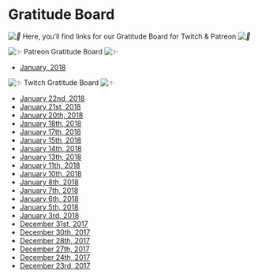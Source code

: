 # Gratitude Board

*![💜](https://s.w.org/images/core/emoji/2.2.1/svg/1f49c.svg)* Here, you’ll find links for our Gratitude Board for Twitch & Patreon *![💜](https://s.w.org/images/core/emoji/2.2.1/svg/1f49c.svg)*

*![✨](https://s.w.org/images/core/emoji/2.2.1/svg/2728.svg)* Patreon Gratitude Board *![✨](https://s.w.org/images/core/emoji/2.2.1/svg/2728.svg)*

* [January, 2018](https://www.patreon.com/posts/gratitude-board-16259097)

*![✨](https://s.w.org/images/core/emoji/2.2.1/svg/2728.svg)* Twitch Gratitude Board *![✨](https://s.w.org/images/core/emoji/2.2.1/svg/2728.svg)*

* [January 22nd, 2018](https://twitter.com/DeviCatOutlet/status/955639987428569088)
* [January 21st, 2018](https://twitter.com/DeviCatOutlet/status/955270070980304897)
* [January 20th, 2018](https://twitter.com/DeviCatOutlet/status/954908132291072002)
* [January 18th, 2018](https://twitter.com/DeviCatOutlet/status/954181342769631232)
* [January 17th, 2018](https://twitter.com/DeviCatOutlet/status/953829790183804928)
* [January 15th, 2018](https://twitter.com/DeviCatOutlet/status/953293119994433536)
* [January 14th, 2018](https://twitter.com/DeviCatOutlet/status/952733286828265472)
* [January 13th, 2018](https://twitter.com/DeviCatOutlet/status/952365841613492224)
* [January 11th, 2018](https://twitter.com/DeviCatOutlet/status/951639612425940992)
* [January 10th, 2018](https://twitter.com/DeviCatOutlet/status/951279177650593792)
* [January 8th, 2018](https://twitter.com/DeviCatOutlet/status/950567224984686593)
* [January 7th, 2018](https://twitter.com/DeviCatOutlet/status/950206221235245056)
* [January 6th, 2018](https://twitter.com/DeviCatOutlet/status/949840178620878851)
* [January 5th, 2018](https://twitter.com/DeviCatOutlet/status/949466463492104194)
* [January 3rd, 2018](https://twitter.com/DeviCatOutlet/status/948740774367252481)
* [December 31st, 2017](https://twitter.com/DeviCatOutlet/status/947879015603408897)
* [December 30th, 2017](https://twitter.com/DeviCatOutlet/status/947302129072566272)
* [December 28th, 2017](https://twitter.com/DeviCatOutlet/status/946573038111387648)
* [December 27th, 2017](https://twitter.com/DeviCatOutlet/status/946213859039350784)
* [December 24th, 2017](https://twitter.com/DeviCatOutlet/status/945117365330694144)
* [December 23rd, 2017](https://twitter.com/DeviCatOutlet/status/944780344502431744)


